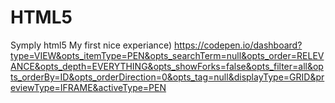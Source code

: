 # HTML5
Symply html5
My first nice experiance)
https://codepen.io/dashboard?type=VIEW&opts_itemType=PEN&opts_searchTerm=null&opts_order=RELEVANCE&opts_depth=EVERYTHING&opts_showForks=false&opts_filter=all&opts_orderBy=ID&opts_orderDirection=0&opts_tag=null&displayType=GRID&previewType=IFRAME&activeType=PEN
